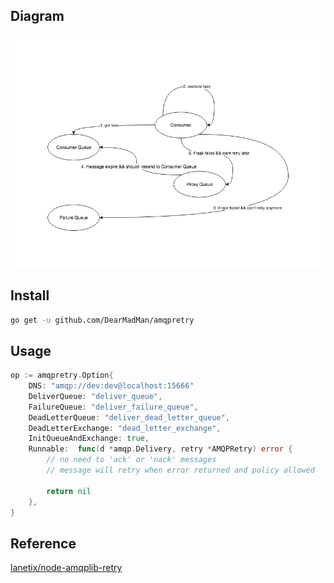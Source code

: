 ## Diagram

![diagram](diagram.png)

## Install

```bash
go get -u github.com/DearMadMan/amqpretry
```

## Usage

```go
op := amqpretry.Option{
    DNS: "amqp://dev:dev@localhost:15666"
    DeliverQueue: "deliver_queue",
    FailureQueue: "deliver_failure_queue",
    DeadLetterQueue: "deliver_dead_letter_queue",
    DeadLetterExchange: "dead_letter_exchange",
    InitQueueAndExchange: true,
    Runnable:  func(d *amqp.Delivery, retry *AMQPRetry) error {
        // no need to 'ack' or 'nack' messages
        // message will retry when error returned and policy allowed

        return nil
    }, 
}
```

## Reference
[lanetix/node-amqplib-retry](https://github.com/lanetix/node-amqplib-retry)
